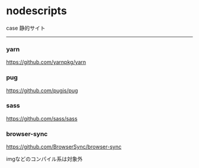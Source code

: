 # nodescripts

case
静的サイト

<hr>

### yarn

https://github.com/yarnpkg/yarn

### pug

https://github.com/pugjs/pug

### sass 

https://github.com/sass/sass

### browser-sync

https://github.com/BrowserSync/browser-sync


imgなどのコンパイル系は対象外
